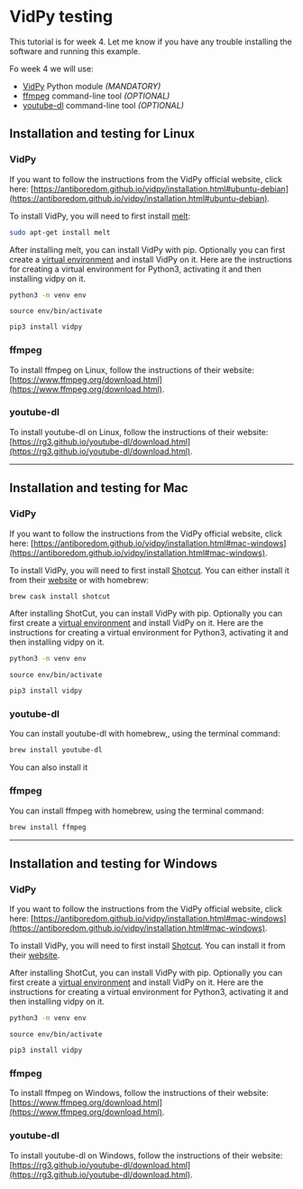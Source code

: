# VidPy testing

This tutorial is for week 4. Let me know if you have any trouble installing the software and running this example.

Fo week 4 we will use:
* [VidPy](https://antiboredom.github.io/vidpy/) Python module *(MANDATORY)*
* [ffmpeg](https://www.ffmpeg.org/) command-line tool *(OPTIONAL)*
* [youtube-dl](https://rg3.github.io/youtube-dl/) command-line tool *(OPTIONAL)*

## Installation and testing for Linux

### VidPy

If you want to follow the instructions from the VidPy official website, click here: [https://antiboredom.github.io/vidpy/installation.html#ubuntu-debian](https://antiboredom.github.io/vidpy/installation.html#ubuntu-debian).

To install VidPy, you will need to first install [melt](https://www.mltframework.org/docs/melt/):

```bash
sudo apt-get install melt
```

After installing melt, you can install VidPy with pip. Optionally you can first create a [virtual environment](virtual-environment.md) and install VidPy on it. Here are the instructions for creating a virtual environment for Python3, activating it and then installing vidpy on it.

```bash
python3 -m venv env
```

```
source env/bin/activate
```

```bash
pip3 install vidpy
```

### ffmpeg

To install ffmpeg on Linux, follow the instructions of their website: [https://www.ffmpeg.org/download.html](https://www.ffmpeg.org/download.html).

### youtube-dl

To install youtube-dl on Linux, follow the instructions of their website: [https://rg3.github.io/youtube-dl/download.html](https://rg3.github.io/youtube-dl/download.html).

---

## Installation and testing for Mac

### VidPy

If you want to follow the instructions from the VidPy official website, click here: [https://antiboredom.github.io/vidpy/installation.html#mac-windows](https://antiboredom.github.io/vidpy/installation.html#mac-windows).

To install VidPy, you will need to first install [Shotcut](https://www.shotcut.org/). You can either install it from their [website](https://www.shotcut.org/download/) or with homebrew:

```bash
brew cask install shotcut
```

After installing ShotCut, you can install VidPy with pip. Optionally you can first create a [virtual environment](virtual-environment.md) and install VidPy on it. Here are the instructions for creating a virtual environment for Python3, activating it and then installing vidpy on it.

```bash
python3 -m venv env
```

```
source env/bin/activate
```

```bash
pip3 install vidpy
```

### youtube-dl

You can install youtube-dl with homebrew,, using the terminal command:

```bash
brew install youtube-dl
```

You can also install it

### ffmpeg

You can install ffmpeg with homebrew, using the terminal command:

```bash
brew install ffmpeg
```

---

## Installation and testing for Windows

### VidPy

If you want to follow the instructions from the VidPy official website, click here: [https://antiboredom.github.io/vidpy/installation.html#mac-windows](https://antiboredom.github.io/vidpy/installation.html#mac-windows).

To install VidPy, you will need to first install [Shotcut](https://www.shotcut.org/). You can install it from their [website](https://www.shotcut.org/download/).


After installing ShotCut, you can install VidPy with pip. Optionally you can first create a [virtual environment](virtual-environment.md) and install VidPy on it. Here are the instructions for creating a virtual environment for Python3, activating it and then installing vidpy on it.

```bash
python3 -m venv env
```

```
source env/bin/activate
```

```bash
pip3 install vidpy
```

### ffmpeg

To install ffmpeg on Windows, follow the instructions of their website: [https://www.ffmpeg.org/download.html](https://www.ffmpeg.org/download.html).

### youtube-dl

To install youtube-dl on Windows, follow the instructions of their website: [https://rg3.github.io/youtube-dl/download.html](https://rg3.github.io/youtube-dl/download.html).
